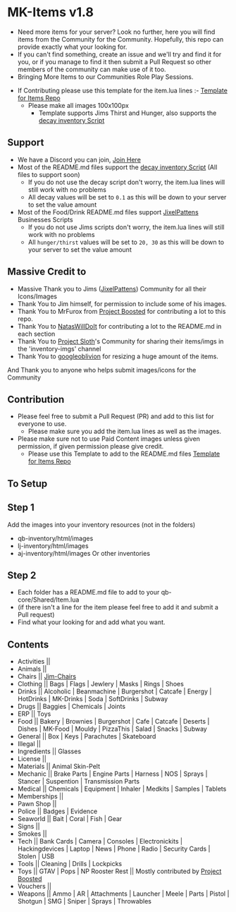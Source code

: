# MK-Items v1.8
 + Need more items for your server? Look no further, here you will find items from the Community for the Community. Hopefully, this repo can provide exactly what your looking for.
 + If you can't find something, create an issue and we'll try and find it for you, or if you manage to find it then submit a Pull Request so other members of the community can make use of it too.
 + Bringing More Items to our Communities Role Play Sessions.

- If Contributing please use this template for the item.lua lines :- [Template for Items Repo](https://codepen.io/lilphantom25/pen/RwQEvWL?editors=1000)
  + Please make all images 100x100px
    + Template supports Jims Thirst and Hunger, also supports the [decay inventory Script](https://github.com/tnj-development/inventory)


## Support
  - We have a Discord you can join, [Join Here](https://discord.gg/DEWp9TP7p6)
  - Most of the README.md files support the [decay inventory Script](https://github.com/tnj-development/inventory) (All files to support soon)
    + If you do not use the decay script don't worry, the item.lua lines will still work with no problems
    + All decay values will be set to `0.1` as this will be down to your server to set the value amount
  - Most of the Food/Drink README.md files support [JixelPattens](https://discord.gg/xKgQZ6wZvS) Businesses Scripts
    + If you do not use Jims scripts don't worry, the item.lua lines will still work with no problems
    + All `hunger/thirst` values will be set to `20, 30` as this will be down to your server to set the value amount

## Massive Credit to ##
  - Massive Thank you to Jims ([JixelPattens](https://discord.gg/xKgQZ6wZvS)) Community for all their Icons/Images
  - Thank You to Jim himself, for permission to include some of his images.
  - Thank You to MrFurox from [Project Boosted](https://discord.gg/TrvAhGvDs3) for contributing a lot to this repo.
  - Thank You to [NatasWillDoIt](https://github.com/NatasWillDoIt) for contributing a lot to the README.md in each section
  - Thank You to [Project Sloth](https://github.com/Project-Sloth)'s Community for sharing their items/imgs in the 'inventory-imgs' channel
  - Thank You to [googleoblivion](https://github.com/googleoblivion) for resizing a huge amount of the items.

  And Thank you to anyone who helps submit images/icons for the Community

## Contribution
  - Please feel free to submit a Pull Request (PR) and add to this list for everyone to use.
    + Please make sure you add the item.lua lines as well as the images.
  - Please make sure not to use Paid Content images unless given permission, if given permission please give credit.
    + Please use this Template to add to the README.md files [Template for Items Repo](https://codepen.io/lilphantom25/pen/RwQEvWL?editors=1000)

## To Setup ##

## Step 1
  Add the images into your inventory resources (not in the folders)
  - qb-inventory/html/images
  - lj-inventory/html/images
  - aj-inventory/html/images
    Or other inventories

## Step 2
  - Each folder has a README.md file to add to your qb-core/Shared/Item.lua
  - (if there isn't a line for the item please feel free to add it and submit a Pull request)
  - Find what your looking for and add what you want.

## Contents
  - Activities ||
  - Animals ||
  - Chairs || [Jim-Chairs](https://github.com/jimathy/jim-chairs)
  - Clothing || Bags | Flags | Jewlery | Masks | Rings | Shoes
  - Drinks || Alcoholic | Beanmachine | Burgershot | Catcafe | Energy | HotDrinks | MK-Drinks | Soda | SoftDrinks | Subway
  - Drugs || Baggies | Chemicals | Joints
  - ERP || Toys
  - Food || Bakery | Brownies | Burgershot | Cafe | Catcafe | Deserts | Dishes | MK-Food | Mouldy | PizzaThis | Salad | Snacks | Subway
  - General || Box | Keys | Parachutes | Skateboard
  - Illegal ||
  - Ingredients || Glasses
  - License ||
  - Materials || Animal Skin-Pelt
  - Mechanic || Brake Parts | Engine Parts | Harness | NOS | Sprays | Stancer | Suspention | Transmission Parts
  - Medical || Chemicals | Equipment | Inhaler | Medkits | Samples | Tablets
  - Memberships || 
  - Pawn Shop ||
  - Police || Badges | Evidence
  - Seaworld || Bait | Coral | Fish | Gear
  - Signs ||
  - Smokes ||
  - Tech || Bank Cards | Camera | Consoles | Electronickits | Hackingdevices | Laptop | News | Phone | Radio | Security Cards | Stolen | USB
  - Tools || Cleaning | Drills | Lockpicks
  - Toys || GTAV | Pops | NP Rooster Rest || Mostly contributed by [Project Boosted](https://github.com/Project-Boosted/brp-Loot-Images)
  - Vouchers ||
  - Weapons || Ammo | AR | Attachments | Launcher | Meele | Parts | Pistol | Shotgun | SMG | Sniper | Sprays | Throwables